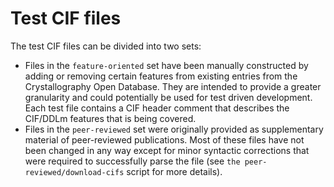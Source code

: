 # Test CIF files

The test CIF files can be divided into two sets:

- Files in the `feature-oriented` set have been manually constructed by adding or removing certain features from existing entries from the Crystallography Open Database.
  They are intended to provide a greater granularity and could potentially be used for test driven development.
  Each test file contains a CIF header comment that describes the CIF/DDLm features that is being covered.
- Files in the `peer-reviewed` set were originally provided as supplementary material of peer-reviewed publications.
  Most of these files have not been changed in any way except for minor syntactic corrections that were required to successfully parse the file (see `the peer-reviewed/download-cifs` script for more details).
